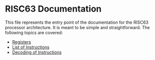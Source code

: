 # RISC63 Documentation

This file represents the entry point of the documentation for the RISC63 processor architecture. It is meant to be simple and straightforward. The following topics are covered:

* [Registers](registers.md)
* [List of Instructions](instructions.md)
* [Decoding of Instructions](decoding.md)
